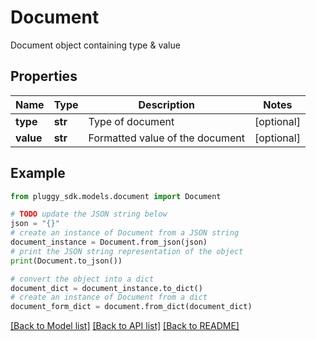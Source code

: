 # Document

Document object containing type & value

## Properties

Name | Type | Description | Notes
------------ | ------------- | ------------- | -------------
**type** | **str** | Type of document | [optional] 
**value** | **str** | Formatted value of the document | [optional] 

## Example

```python
from pluggy_sdk.models.document import Document

# TODO update the JSON string below
json = "{}"
# create an instance of Document from a JSON string
document_instance = Document.from_json(json)
# print the JSON string representation of the object
print(Document.to_json())

# convert the object into a dict
document_dict = document_instance.to_dict()
# create an instance of Document from a dict
document_form_dict = document.from_dict(document_dict)
```
[[Back to Model list]](../README.md#documentation-for-models) [[Back to API list]](../README.md#documentation-for-api-endpoints) [[Back to README]](../README.md)


